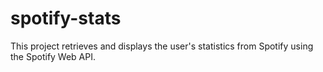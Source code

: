 # spotify-stats
This project retrieves and displays the user's statistics from Spotify using the Spotify Web API.
